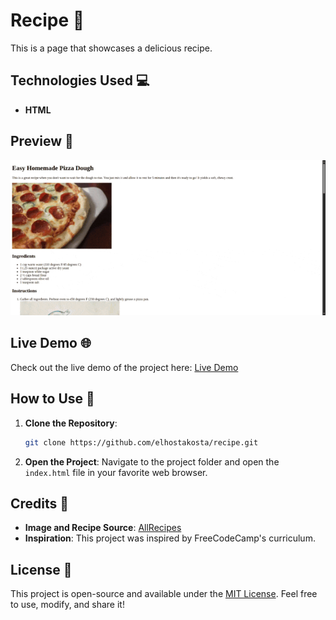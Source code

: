 # Recipe 🍕

This is a page that showcases a delicious recipe.

## Technologies Used 💻

- **HTML**

## Preview 🎥

![Recipe Demo GIF](./images/demo.gif)

## Live Demo 🌐

Check out the live demo of the project here: [Live Demo](https://elhostakosta.github.io/recipe)

## How to Use 🚀

1. **Clone the Repository**:
    ```bash
    git clone https://github.com/elhostakosta/recipe.git
    ```
2. **Open the Project**:
    Navigate to the project folder and open the `index.html` file in your favorite web browser.

## Credits 🙌

- **Image and Recipe Source**: [AllRecipes](https://www.allrecipes.com/recipe/20171/quick-and-easy-pizza-crust/)
- **Inspiration**: This project was inspired by FreeCodeCamp's curriculum.

## License 📜

This project is open-source and available under the [MIT License](LICENSE). Feel free to use, modify, and share it!